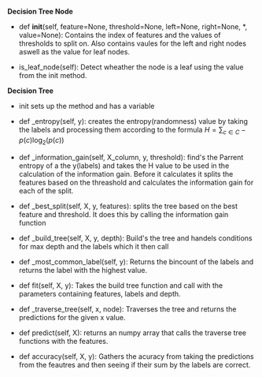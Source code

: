 **Decision Tree Node**
- def __init__(self, feature=None, threshold=None, left=None, right=None, *, value=None):
    Contains the index of features and the values of thresholds to split on. Also contains vaules for the left and right nodes aswell as the value for leaf nodes.

- is_leaf_node(self):
    Detect wheather the node is a leaf using the value from the init method.

**Decision Tree**
- init
    sets up the method and has a variable 
- def _entropy(self, y):
    creates the entropy(randomness) value by taking the labels and processing them according to the formula $H =\sum_{c \in C}-p(c)\log_{2}(p(c))$

- def _information_gain(self, X_column, y, threshold):
    find's the Parrent entropy of a the y(labels) and takes the H value to be used in the calculation of the information gain. Before it calculates it splits the features based on the threashold and calculates the information gain for each of the split.

- def _best_split(self, X, y, features):
    splits the tree based on the best feature and threshold. It does this by calling the information gain function 

- def _build_tree(self, X, y, depth):
    Build's the tree and handels conditions for max depth and the labels which it then call

- def _most_common_label(self, y):
    Returns the bincount of the labels and returns the label with the highest value.

- def fit(self, X, y):
    Takes the build tree function and call with the parameters containing features, labels and depth.

- def _traverse_tree(self, x, node):
    Traverses the tree and returns the predictions for the given x value.
- def predict(self, X):
    returns an numpy array that calls the traverse tree functions with the features.

- def accuracy(self, X, y):
    Gathers the acuracy from taking the predictions from the feautres and then seeing if their sum by the labels are correct. 
